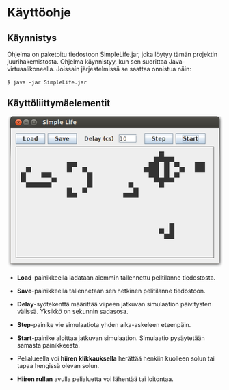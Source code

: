 
Käyttöohje
==========

Käynnistys
----------

Ohjelma on paketoitu tiedostoon SimpleLife.jar, joka löytyy tämän
projektin juurihakemistosta. Ohjelma käynnistyy, kun sen suorittaa
Java-virtuaalikoneella. Joissain järjestelmissä se saattaa onnistua
näin:
```
$ java -jar SimpleLife.jar
```

Käyttöliittymäelementit
-----------------------

![Käyttöliittymä](life.png?raw=true)

 + **Load**-painikkeella ladataan aiemmin tallennettu pelitilanne
   tiedostosta.

 + **Save**-painikkeella tallennetaan sen hetkinen pelitilanne
   tiedostoon.

 + **Delay**-syötekenttä määrittää viipeen jatkuvan simulaation
   päivitysten välissä. Yksikkö on sekunnin sadasosa.

 + **Step**-painike vie simulaatiota yhden aika-askeleen eteenpäin.

 + **Start**-painike aloittaa jatkuvan simulaation. Simulaatio
   pysäytetään samasta painikkeesta.

 + Pelialueella voi **hiiren klikkauksella** herättää henkiin kuolleen
   solun tai tapaa hengissä olevan solun.

 + **Hiiren rullan** avulla pelialuetta voi lähentää tai loitontaa.
